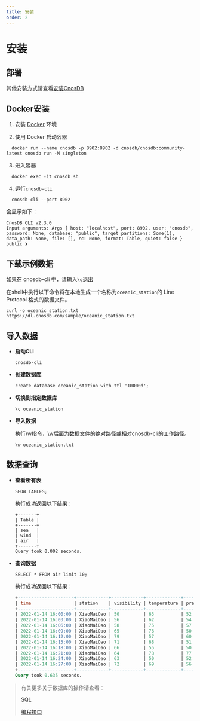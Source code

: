 ```yaml
---
title: 安装
order: 2
---
```


# 安装

## 部署

其他安装方式请查看[安装CnosDB](../deploy)

## Docker安装

1. 安装 [Docker](https://www.docker.com/products/docker-desktop/) 环境

2. 使用 Docker 启动容器
  ```shell
    docker run --name cnosdb -p 8902:8902 -d cnosdb/cnosdb:community-latest cnosdb run -M singleton
  ```

3. 进入容器
  ```shell
    docker exec -it cnosdb sh
  ```
4. 运行`cnosdb-cli`
  ```shell
    cnosdb-cli --port 8902
  ```
会显示如下：
```
CnosDB CLI v2.3.0
Input arguments: Args { host: "localhost", port: 8902, user: "cnosdb", password: None, database: "public", target_partitions: Some(1), data_path: None, file: [], rc: None, format: Table, quiet: false }
public ❯
```

## 下载示例数据

如果在 cnosdb-cli 中，请输入`\q`退出

在shell中执行以下命令将在本地生成一个名称为`oceanic_station`的 Line Protocol 格式的数据文件。

```shell
curl -o oceanic_station.txt https://dl.cnosdb.com/sample/oceanic_station.txt
```

## 导入数据

- **启动CLI**
    ```shell
    cnosdb-cli
    ```
- **创建数据库**
    ```shell
    create database oceanic_station with ttl '10000d';
    ```
- **切换到指定数据库**
    ```shell
    \c oceanic_station
    ```
- **导入数据**

  执行\w指令，\w后面为数据文件的绝对路径或相对cnosdb-cli的工作路径。
    ```shell
    \w oceanic_station.txt
    ```

## 数据查询
- **查看所有表**

    ```shell
    SHOW TABLES;
    ```
  执行成功返回以下结果：

      +-------+
      | Table |
      +-------+
      | sea   |
      | wind  |
      | air   |
      +-------+
      Query took 0.002 seconds.
- **查询数据**

    ```shell
    SELECT * FROM air limit 10;
    ```
  执行成功返回以下结果：

  ```sql
  +---------------------+------------+------------+-------------+----------+
  | time                | station    | visibility | temperature | pressure |
  +---------------------+------------+------------+-------------+----------+
  | 2022-01-14 16:00:00 | XiaoMaiDao | 50         | 63          | 52       |
  | 2022-01-14 16:03:00 | XiaoMaiDao | 56         | 62          | 54       |
  | 2022-01-14 16:06:00 | XiaoMaiDao | 58         | 75          | 57       |
  | 2022-01-14 16:09:00 | XiaoMaiDao | 65         | 76          | 50       |
  | 2022-01-14 16:12:00 | XiaoMaiDao | 79         | 57          | 60       |
  | 2022-01-14 16:15:00 | XiaoMaiDao | 71         | 68          | 51       |
  | 2022-01-14 16:18:00 | XiaoMaiDao | 66         | 55          | 50       |
  | 2022-01-14 16:21:00 | XiaoMaiDao | 64         | 78          | 77       |
  | 2022-01-14 16:24:00 | XiaoMaiDao | 63         | 50          | 52       |
  | 2022-01-14 16:27:00 | XiaoMaiDao | 72         | 69          | 56       |
  +---------------------+------------+------------+-------------+----------+
  Query took 0.635 seconds.
    ```   


> 有关更多关于数据库的操作请查看：
>
> [SQL](../reference/sql.md)
>
> [编程接口](../develop/api.md)
